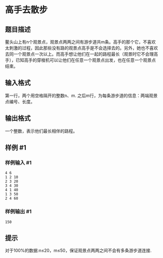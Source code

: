 # 高手去散步

## 题目描述

鳌头山上有n个观景点，观景点两两之间有游步道共m条。高手的那个它，不喜欢太刺激的过程，因此那些没有路的观景点高手是不会选择去的。另外，她也不喜欢去同一个观景点一次以上。而高手想让他们在一起的路程最长（观景时它不会理高手），已知高手的穿梭机可以让他们在任意一个观景点出发，也在任意一个观景点结束。


## 输入格式

第一行，两个用空格隔开的整数n、m. 之后m行，为每条游步道的信息：两端观景点编号、长度。


## 输出格式

一个整数，表示他们最长相伴的路程。


## 样例 #1

### 样例输入 #1
```
4 6
1 2 10
2 3 20
3 4 30
4 1 40
1 3 50
2 4 60
```

### 样例输出 #1

```
150
```

## 提示

对于100%的数据:n≤20，m≤50，保证观景点两两之间不会有多条游步道连接.

